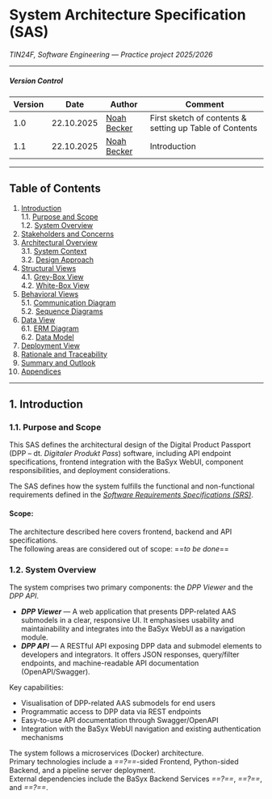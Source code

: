 # **System Architecture Specification (SAS)**
*TIN24F, Software Engineering &mdash; Practice project 2025/2026*

---

##### Version Control

| **Version** | **Date**   | **Author**                                     | **Comment**                         |
|-------------|------------|------------------------------------------------|-------------------------------------|
| 1.0         | 22.10.2025 | [Noah Becker](https://github.com/noahdbecker)  | First sketch of contents & setting up Table of Contents  |
| 1.1         | 22.10.2025 | [Noah Becker](https://github.com/noahdbecker)  | Introduction  |

---

## Table of Contents
1. [Introduction](#1-introduction)  
    1.1. [Purpose and Scope](#11-purpose-and-scope)  
    1.2. [System Overview](#12-system-overview)  
2. [Stakeholders and Concerns]()  
3. [Architectural Overview]()  
    3.1. [System Context]()  
    3.2. [Design Approach]()  
4. [Structural Views]()  
    4.1. [Grey-Box View]()  
    4.2. [White-Box View]()  
5. [Behavioral Views]()  
    5.1. [Communication Diagram]()  
    5.2. [Sequence Diagrams]()  
6. [Data View]()  
    6.1. [ERM Diagram]()  
    6.2. [Data Model]()  
7. [Deployment View]()  
8. [Rationale and Traceability]()  
9. [Summary and Outlook]()  
10. [Appendices]()  

---

## 1. Introduction

### 1.1. Purpose and Scope

This SAS defines the architectural design of the Digital Product Passport (DPP  &ndash; dt. *Digitaler Produkt Pass*) software, including API endpoint specifications, frontend integration with the BaSyx WebUI, component responsibilities, and deployment considerations.

The SAS defines how the system fulfills the functional and non-functional requirements defined in the *[Software Requirements Specifications (SRS)]()*.

#### **Scope:**  

The architecture described here covers frontend, backend and API specifications.  
The following areas are considered out of scope: ==*to be done*==

### 1.2. System Overview

The system comprises two primary components: the *DPP Viewer* and the *DPP API*.

- ***DPP Viewer*** &mdash; A web application that presents DPP-related AAS submodels in a clear, responsive UI. It emphasises usability and maintainability and integrates into the BaSyx WebUI as a navigation module.
- ***DPP API*** &mdash; A RESTful API exposing DPP data and submodel elements to developers and integrators. It offers JSON responses, query/filter endpoints, and machine-readable API documentation (OpenAPI/Swagger).

Key capabilities:

- Visualisation of DPP-related AAS submodels for end users
- Programmatic access to DPP data via REST endpoints
- Easy-to-use API documentation through Swagger/OpenAPI
- Integration with the BaSyx WebUI navigation and existing authentication mechanisms

The system follows a microservices (Docker) architecture.  
Primary technologies include a *==?==*-sided Frontend, Python-sided Backend, and a pipeline server deployment.  
External dependencies include the BaSyx Backend Services *==?==*, *==?==*, and *==?==*.
